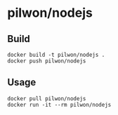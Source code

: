 # pilwon/nodejs

## Build

    docker build -t pilwon/nodejs .
    docker push pilwon/nodejs

## Usage

    docker pull pilwon/nodejs
    docker run -it --rm pilwon/nodejs
